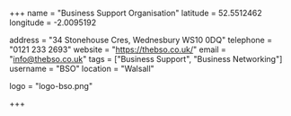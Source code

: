 +++
name = "Business Support Organisation"
latitude = 52.5512462
longitude = -2.0095192

address = "34 Stonehouse Cres, Wednesbury WS10 0DQ"
telephone = "0121 233 2693"
website = "https://thebso.co.uk/"
email = "info@thebso.co.uk"
tags = ["Business Support", "Business Networking"]
username = "BSO"
location = "Walsall"

logo = "logo-bso.png"

+++
